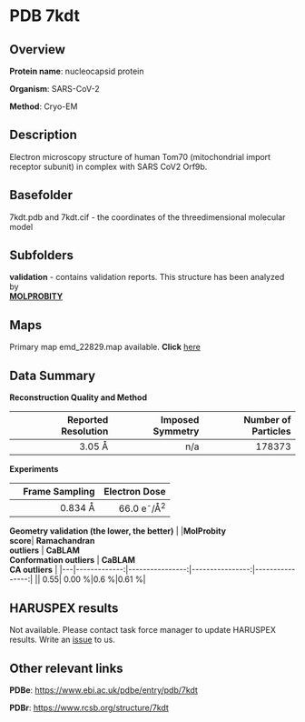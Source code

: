 # PDB 7kdt

## Overview

**Protein name**: nucleocapsid protein

**Organism**: SARS-CoV-2

**Method**: Cryo-EM

## Description

Electron microscopy structure of human Tom70 (mitochondrial import receptor subunit) in complex with SARS CoV2 Orf9b.

## Basefolder

7kdt.pdb and 7kdt.cif - the coordinates of the threedimensional molecular model

## Subfolders





**validation** - contains validation reports. This structure has been analyzed by <br>  [**MOLPROBITY**](https://github.com/thorn-lab/coronavirus_structural_task_force/tree/master/pdb/nucleocapsid_protein/SARS-CoV-2/7kdt/validation/molprobity)    



## Maps

Primary map emd_22829.map available. **Click** [here](http://ftp.wwpdb.org/pub/emdb/structures/EMD-22829/map/) 

## Data Summary
**Reconstruction Quality and Method**

|   | Reported Resolution | Imposed Symmetry | Number of Particles |
|---|-------------:|----------------:|--------------:|
|   |3.05 Å|n/a|178373|

**Experiments**

|   | Frame Sampling | Electron Dose |
|---|-------------:|----------------:|
|   |0.834 Å|66.0 e<sup>-</sup>/Å<sup>2</sup>|

**Geometry validation (the lower, the better)**
|   |**MolProbity<br>score**| **Ramachandran<br>outliers** | **CaBLAM<br>Conformation outliers** | **CaBLAM<br>CA outliers** |
|---|-------------:|----------------:|----------------:|----------------:|
||  0.55|  0.00 %|0.6 %|0.61 %|

## HARUSPEX results

Not available. Please contact task force manager to update HARUSPEX results. Write an [issue](https://github.com/thorn-lab/coronavirus_structural_task_force/issues) to us.

## Other relevant links 
**PDBe**:  https://www.ebi.ac.uk/pdbe/entry/pdb/7kdt
 
**PDBr**: https://www.rcsb.org/structure/7kdt 
